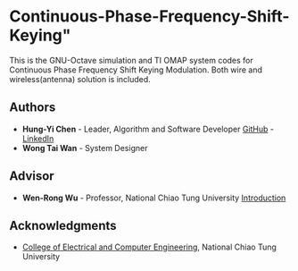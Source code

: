 # Continuous-Phase-Frequency-Shift-Keying" 
This is the GNU-Octave simulation and TI OMAP system codes for Continuous Phase Frequency Shift Keying Modulation.
Both wire and wireless(antenna) solution is included.

## Authors

* **Hung-Yi Chen** - Leader, Algorithm and Software Developer [GitHub](https://github.com/r03942139) - [LinkedIn](https://www.linkedin.com/in/hung-yi-chen-958616118/)
* **Wong Tai Wan** - System Designer

## Advisor
* **Wen-Rong Wu** - Professor, National Chiao Tung University [Introduction](https://www.dece.nctu.edu.tw/old-main-site/people/bio.php?PID=66)


## Acknowledgments

* [College of Electrical and Computer Engineering](https://www.ece.nctu.edu.tw/eng/latestevent/index.aspx?Parser=9,11,98,90), National Chiao Tung University
